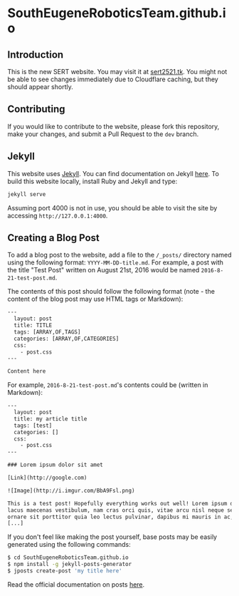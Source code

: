 # SouthEugeneRoboticsTeam.github.io

## Introduction
This is the new SERT website. You may visit it at [sert2521.tk](https://sert2521.tk). You might not be
able to see changes immediately due to Cloudflare caching, but they should appear shortly.

## Contributing
If you would like to contribute to the website, please fork this repository, make your changes,
and submit a Pull Request to the `dev` branch.

## Jekyll
This website uses [Jekyll](https://jekyllrb.com). You can find documentation on Jekyll
[here](https://jekyllrb.com/docs/home/). To build this website locally, install Ruby and Jekyll and type:

```bash
jekyll serve
```

Assuming port 4000 is not in use, you should be able to visit the site by accessing `http://127.0.0.1:4000`.

## Creating a Blog Post

To add a blog post to the website, add a file to the `/_posts/` directory named using the following format:
`YYYY-MM-DD-title.md`. For example, a post with the title "Test Post" written on August 21st, 2016 would
be named `2016-8-21-test-post.md`.

The contents of this post should follow the following format (note - the content of the blog post may use
HTML tags or Markdown):

```html
---
  layout: post
  title: TITLE
  tags: [ARRAY,OF,TAGS]
  categories: [ARRAY,OF,CATEGORIES]
  css:
    - post.css
---

Content here
```

For example, `2016-8-21-test-post.md`'s contents could be (written in Markdown):

```html
---
  layout: post
  title: my article title
  tags: [test]
  categories: []
  css:
    - post.css
---

### Lorem ipsum dolor sit amet

[Link](http://google.com)

![Image](http://i.imgur.com/BbA9Fsl.png)

This is a test post! Hopefully everything works out well! Lorem ipsum dolor sit amet, et quam, nibh in
lacus maecenas vestibulum, nam cras orci quis, vitae arcu nisl neque sed lectus. Mi pellentesque neque,
ornare sit porttitor quia leo lectus pulvinar, dapibus mi mauris in ac, sem pede lorem ante wisi a magna.
[...]
```

If you don't feel like making the post yourself, base posts may be easily generated using the following
commands:

```bash
$ cd SouthEugeneRoboticsTeam.github.io
$ npm install -g jekyll-posts-generator
$ jposts create-post 'my title here'
```

Read the official documentation on posts [here](https://jekyllrb.com/docs/posts/).
